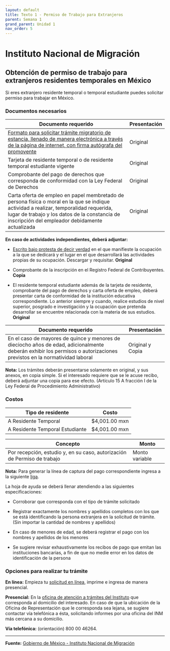 ```yaml
---
layout: default
title: Texto 1 - Permiso de Trabajo para Extranjeros
parent: Semana 1
grand_parent: Unidad 1
nav_order: 5
---
```


# Instituto Nacional de Migración

## Obtención de permiso de trabajo para extranjeros residentes temporales en México

Si eres extranjero residente temporal o temporal estudiante puedes solicitar permiso para trabajar en México.

### Documentos necesarios

| **Documento requerido** | **Presentación** |
|-------------------------|------------------|
| [Formato para solicitar trámite migratorio de estancia, llenado de manera electrónica a través de la página de internet, con firma autógrafa del promovente](https://www.inm.gob.mx/tramites/publico/estancia.html) | Original |
| Tarjeta de residente temporal o de residente temporal estudiante vigente | Original |
| Comprobante del pago de derechos que corresponda de conformidad con la Ley Federal de Derechos | Original |
| Carta oferta de empleo en papel membretado de persona física o moral en la que se indique actividad a realizar, temporalidad requerida, lugar de trabajo y los datos de la constancia de inscripción del empleador debidamente actualizada | Original |

**En caso de actividades independientes, deberá adjuntar:**

- [Escrito bajo protesta de decir verdad](http://www.inm.gob.mx/static/vun_tramites/Escrito_para_trabajar_de_manera_independiente.pdf) en el que manifieste la ocupación a la que se dedicará y el lugar en el que desarrollará las actividades propias de su ocupación. Descargar y requisitar. **Original**

- Comprobante de la inscripción en el Registro Federal de Contribuyentes. **Copia**

- El residente temporal estudiante además de la tarjeta de residente, comprobante del pago de derechos y carta oferta de empleo, deberá presentar carta de conformidad de la institución educativa correspondiente. Lo anterior siempre y cuando, realice estudios de nivel superior, posgrado e investigación y la ocupación que pretenda desarrollar se encuentre relacionada con la materia de sus estudios. **Original**

| **Documento requerido** | **Presentación** |
|-------------------------|------------------|
| En el caso de mayores de quince y menores de dieciocho años de edad, adicionalmente deberán exhibir los permisos o autorizaciones previstos en la normatividad laboral | Original y Copia |

**Nota:** Los trámites deberán presentarse solamente en original, y sus anexos, en copia simple. Si el interesado requiere que se le acuse recibo, deberá adjuntar una copia para ese efecto. (Artículo 15 A fracción I de la Ley Federal de Procedimiento Administrativo)

### Costos

| **Tipo de residente** | **Costo** |
|----------------------|-----------|
| A Residente Temporal | $4,001.00 mxn |
| A Residente Temporal Estudiante | $4,001.00 mxn |

| **Concepto** | **Monto** |
|--------------|-----------|
| Por recepción, estudio y, en su caso, autorización de Permiso de trabajo | Monto variable |

**Nota:** Para generar la línea de captura del pago correspondiente ingresa a la siguiente [liga](http://www.inm.gob.mx/gobmx/word/index.php/pago-de-derechos/).

La hoja de ayuda se deberá llenar atendiendo a las siguientes especificaciones:

- Corroborar que corresponda con el tipo de trámite solicitado

- Registrar exactamente los nombres y apellidos completos con los que se está identificando la persona extranjera en la solicitud de trámite. (Sin importar la cantidad de nombres y apellidos)

- En caso de menores de edad, se deberá registrar el pago con los nombres y apellidos de los menores

- Se sugiere revisar exhaustivamente los recibos de pago que emitan las instituciones bancarias, a fin de que no medie error en los datos de identificación de la persona

### Opciones para realizar tu trámite

**En línea:** Empieza tu [solicitud en línea](https://www.inm.gob.mx/mpublic/publico/inm-tramites.html?a=thgeGuQHx2k%3D&tr=XjM%2B2K7Q2XQ%3D&h_sdp00=giUnJ9XgtISVcdYJXduIGw%3D%3D), imprime e ingresa de manera presencial.

**Presencial:** En la [oficina de atención a trámites del Instituto](http://www.inm.gob.mx/gobmx/word/index.php/horarios-y-oficinas/) que corresponda al domicilio del interesado. En caso de que la ubicación de la Oficina de Representación que le corresponda sea lejana, se sugiere contactar vía telefónica a ésta, solicitando informes por una oficina del INM más cercana a su domicilio.

**Vía telefónica:** (orientación) 800 00 46264.

---

**Fuente:** [Gobierno de México - Instituto Nacional de Migración](https://www.gob.mx/tramites/ficha/permiso-a-extranjeros-residentes-temporales-y-temporales-estudiantes-para-trabajar-en-mexico/INM795)
